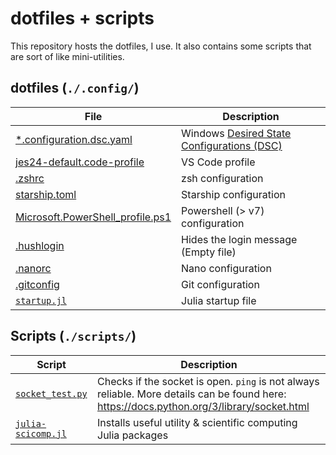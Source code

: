 # dotfiles + scripts
This repository hosts the dotfiles, I use. It also contains some scripts that are sort of like mini-utilities.

## dotfiles (`./.config/`)
| File | Description |
| ---- | ----------- |
| [*.configuration.dsc.yaml](./.config/winget/) | Windows [Desired State Configurations (DSC)](https://www.youtube.com/watch?v=9HlM0xuu01M) |
| [jes24-default.code-profile](./.config/.vscode/jes24-default.code-profile) | VS Code profile |
| [.zshrc](./.config/shell/zsh/.zshrc) | zsh configuration |
| [starship.toml](./.config/shell/starship/starship.toml) | Starship configuration |
| [Microsoft.PowerShell_profile.ps1](./.config/shell/pwsh/Microsoft.PowerShell_profile.ps1) | Powershell (> v7) configuration |
| [.hushlogin](./.config/shell/.hushlogin) | Hides the login message (Empty file)
| [.nanorc](./.config/nano/.nanorc) | Nano configuration |
| [.gitconfig](./.config/git/.gitconfig) | Git configuration |
| [`startup.jl`](./.config/julia/startup.jl) | Julia startup file |

## Scripts (`./scripts/`)

| Script | Description |
| ------ | ----------- |
| [`socket_test.py`](./scripts/socket_test.py) | Checks if the socket is open. `ping` is not always reliable. More details can be found here: https://docs.python.org/3/library/socket.html |
| [`julia-scicomp.jl`](./scripts/julia-scicomp.jl) | Installs useful utility & scientific computing Julia packages |
